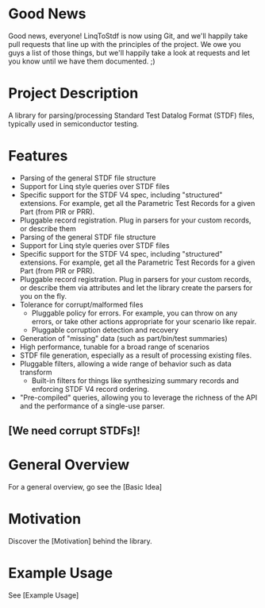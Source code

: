# Good News
Good news, everyone!  LinqToStdf is now using Git, and we'll happily take pull requests that line up with the principles of the project.  We owe you guys a list of those things, but we'll happily take a look at requests and let you know until we have them documented. ;)
# Project Description
A library for parsing/processing Standard Test Datalog Format (STDF) files, typically used in semiconductor testing.
# Features
* Parsing of the general STDF file structure
* Support for Linq style queries over STDF files
* Specific support for the STDF V4 spec, including "structured" extensions.  For example, get all the Parametric Test Records for a given Part (from PIR or PRR).
* Pluggable record registration.  Plug in parsers for your custom records, or describe them 
* Parsing of the general STDF file structure
* Support for Linq style queries over STDF files
* Specific support for the STDF V4 spec, including "structured" extensions.  For example, get all the Parametric Test Records for a given Part (from PIR or PRR).
* Pluggable record registration.  Plug in parsers for your custom records, or describe them via attributes and let the library create the parsers for you on the fly.
* Tolerance for corrupt/malformed files
  * Pluggable policy for errors.  For example, you can throw on any errors, or take other actions appropriate for your scenario like repair.
  * Pluggable corruption detection and recovery
* Generation of "missing" data (such as part/bin/test summaries)
* High performance, tunable for a broad range of scenarios
* STDF file generation, especially as a result of processing existing files.
* Pluggable filters, allowing a wide range of behavior such as data transform
  * Built-in filters for things like synthesizing summary records and enforcing STDF V4 record ordering.
* "Pre-compiled" queries, allowing you to leverage the richness of the API and the performance of a single-use parser.

## [We need corrupt STDFs]!

# General Overview
For a general overview, go see the [Basic Idea]

# Motivation
Discover the [Motivation] behind the library.

# Example Usage
See [Example Usage]
